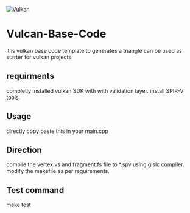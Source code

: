 <!-- @format -->

![Vulkan](https://www.google.com/search?q=vulkan+image&client=ubuntu&hs=PEn&channel=fs&sxsrf=ALeKk029vldRZN_eCmP6cP0pumhfwINd-w:1603090497114&source=lnms&tbm=isch&sa=X&ved=2ahUKEwiP3P28icDsAhUz8HMBHetWDwcQ_AUoAXoECBAQAw&biw=1366&bih=630#imgrc=cAV_LvhJiiB8QM)

# Vulcan-Base-Code

it is vulkan base code template to generates a triangle can be used as starter for vulkan projects.

## requirments

completly installed vulkan SDK with with validation layer.
install SPIR-V tools.

## Usage

directly copy paste this in your main.cpp

## Direction

compile the vertex.vs and fragment.fs file to \*.spv using glslc compiler.
modify the makefile as per requirements.

## Test command

make test
